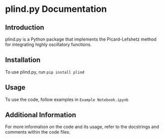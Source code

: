 # plind.py Documentation

## Introduction
plind.py is a Python package that implements the Picard-Lefshetz method for integrating highly oscillatory functions. 

## Installation
To use plind.py, run `pip install plind`

## Usage
To use the code, follow examples in `Example Notebook.ipynb`

## Additional Information
For more information on the code and its usage, refer to the docstrings and comments within the code files.